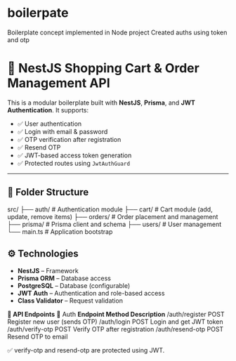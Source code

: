 # boilerpate
Boilerplate concept implemented in Node project 
Created auths using token and otp

# 🛒 NestJS Shopping Cart & Order Management API

This is a modular boilerplate built with **NestJS**, **Prisma**, and **JWT Authentication**. It supports:

- ✅ User authentication
- ✅ Login with email & password
- ✅ OTP verification after registration
- ✅ Resend OTP
- ✅ JWT-based access token generation
- ✅ Protected routes using `JwtAuthGuard`

---

## 📁 Folder Structure
src/
├── auth/ # Authentication module
├── cart/ # Cart module (add, update, remove items)
├── orders/ # Order placement and management
├── prisma/ # Prisma client and schema
├── users/ # User management
└── main.ts # Application bootstrap


## ⚙️ Technologies

- **NestJS** – Framework
- **Prisma ORM** – Database access
- **PostgreSQL** – Database (configurable)
- **JWT Auth** – Authentication and role-based access
- **Class Validator** – Request validation

**🔐 API Endpoints**
📝 Auth
**Endpoint	      Method	  Description**
/auth/register	  POST	  Register new user (sends OTP)
/auth/login	POST	Login and get JWT token
/auth/verify-otp	POST	  Verify OTP after registration
/auth/resend-otp	POST	  Resend OTP to email

✅ verify-otp and resend-otp are protected using JWT.
